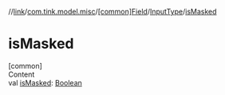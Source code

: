 //[link](../../../index.md)/[com.tink.model.misc](../../index.md)/[[common]Field](../index.md)/[InputType](index.md)/[isMasked](is-masked.md)



# isMasked  
[common]  
Content  
val [isMasked](is-masked.md): [Boolean](https://kotlinlang.org/api/latest/jvm/stdlib/kotlin/-boolean/index.html)  



